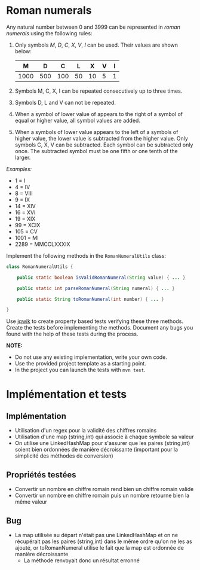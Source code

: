 # Roman numerals

Any natural number between 0 and 3999 can be represented in *roman numerals* using the following rules:

1. Only symbols *M*, *D*, *C*, *X*, *V*, *I* can be used. Their values are shown below:

    |   M  |  D  |  C  | L  |  X | V | I |
    |------|-----|-----|----|----|---|---|
    | 1000 | 500 | 100 | 50 | 10 | 5 | 1 |

2. Symbols M, C, X, I can be repeated consecutively up to three times.
3. Symbols D, L and V can not be repeated.
4. When a symbol of lower value of appears to the right of a symbol of equal or higher value, all symbol values are added.
5. When a symbols of lower value appears to the left of a symbols of higher value, the lower value is subtracted from the higher value. Only symbols C, X, V can be subtracted. Each symbol can be subtracted only once. The subtracted symbol must be one fifth or one tenth of the larger.

*Examples:*

-    1 = I
-    4 = IV
-    8 = VIII
-    9 = IX
-   14 = XIV
-   16 = XVI
-   19 = XIX
-   99 = XCIX
-  105 = CV
- 1001 = MI
- 2289 = MMCCLXXXIX

Implement the following methods in the `RomanNumeralUtils` class:

```java
class RomanNumeralUtils {

    public static boolean isValidRomanNumeral(String value) { ... }

    public static int parseRomanNumeral(String numeral) { ... }

    public static String toRomanNumeral(int number) { ... }

}
```

Use [jqwik](https://jqwik.net/) to create property based tests verifying these three methods. Create the tests before implementing the methods. Document any bugs you found with the help of these tests during the process.

**NOTE:** 
- Do not use any existing implementation, write your own code. 
- Use the provided project template as a starting point.
- In the project you can launch the tests with `mvn test`.

# Implémentation et tests

## Implémentation

* Utilisation d'un regex pour la validité des chiffres romains
* Utilisation d'une map (string,int) qui associe à chaque symbole sa valeur
* On utilise une LinkedHashMap pour s'assurer que les paires (string,int) soient bien ordonnées de manière décroissante (important pour la simplicité des méthodes de conversion)

## Propriétés testées

* Convertir un nombre en chiffre romain rend bien un chiffre romain valide
* Convertir un nombre en chiffre romain puis un nombre retourne bien la même valeur

## Bug

* La map utilisée au départ n'était pas une LinkedHashMap et on ne récupérait pas les paires (string,int) dans le même ordre qu'on ne les as ajouté, or toRomanNumeral utilise le fait que la map est ordonnée de manière décroissante
  * La méthode renvoyait donc un résultat erronné